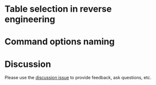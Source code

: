 # Table selection in reverse engineering

# Command options naming

# Discussion

Please use the [discussion issue](https://github.com/aspnet/EntityFramework/issues/3297) to provide feedback, ask questions, etc.
